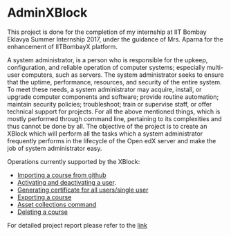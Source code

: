 # AdminXBlock

This project is done for the completion of my internship at IIT Bombay Eklavya Summer Internship 2017, under the guidance of Mrs. Aparna for the enhancement of IITBombayX platform.

A system administrator, is a person who is responsible for the upkeep, configuration, and reliable operation of computer systems; especially multi-user computers, such as servers. The system administrator seeks to ensure that the uptime, performance, resources, and security of the entire system. To meet these needs, a system administrator may acquire, install, or upgrade computer components and software; provide routine automation; maintain security policies; troubleshoot; train or supervise staff, or offer technical support for projects. For all the above mentioned things, which is mostly performed through command line, pertaining to its complexities and thus cannot be done by all. The objective of the project is to create an XBlock which will perform all the tasks which a system administrator frequently performs in the lifecycle of the Open edX server and make the job of system administrator easy. 

Operations currently supported by the XBlock:
- [Importing a course from github](https://github.com/amolmishra23/edx-adminxblock/wiki/Importing-a-course-from-git-into-project)
- [Activating and deactivating a user](https://github.com/amolmishra23/edx-adminxblock/wiki/Activating-and-deactivating-a-user).
- [Generating certificate for all users/single user](https://github.com/amolmishra23/edx-adminxblock/wiki/Generating-Certificate)
- [Exporting a course](https://github.com/amolmishra23/edx-adminxblock/wiki/Exporting-a-course)
- [Asset collections command](https://github.com/amolmishra23/edx-adminxblock/wiki/Asset-collections-command)
- [Deleting a course](https://github.com/amolmishra23/edx-adminxblock/wiki/Deleting-a-course)

For detailed project report please refer to the [link](https://github.com/amolmishra23/edx-adminxblock/wiki/Asset-collections-command)
